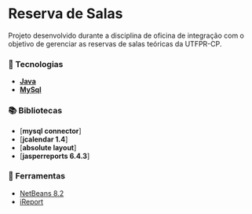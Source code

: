 # Reserva de Salas
Projeto desenvolvido durante a disciplina de oficina de integração com o objetivo de gerenciar as reservas de salas teóricas da UTFPR-CP.

### 🚀 Tecnologias

- [**Java**](https://www.java.com/pt-BR/)
- [**MySql**](https://www.mysql.com/) 


### 📚 Bibliotecas

 - [**mysql connector**]
 - [**jcalendar 1.4**]
 - [**absolute layout**]
 - [**jasperreports 6.4.3**]

### :hammer: Ferramentas

- [NetBeans 8.2](https://netbeans.org/downloads/8.2/rc/)
- [iReport](https://community.jaspersoft.com/project/ireport-designer/releases)

